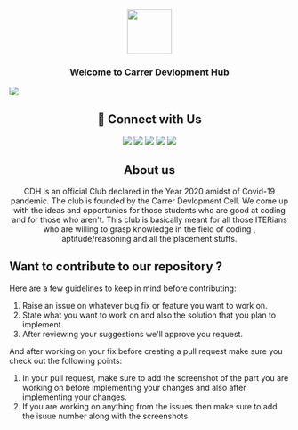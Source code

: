 

<div align=center>
    <img width="80px" src="https://avatars.githubusercontent.com/u/70839355?s=200&v=4" /></div> 
<h3 align="center"> Welcome to Carrer Devlopment Hub</h3>
<img src="https://user-images.githubusercontent.com/73097560/115834477-dbab4500-a447-11eb-908a-139a6edaec5c.gif">
<div align="center">
    
<h2 align="center"> 🔗 Connect with Us </h2>

<div align="center">
<a href="https://www.linkedin.com/company/career-development-hub/"><img src="https://img.shields.io/badge/LinkedIn-0077B5?style=for-the-badge&logo=linkedin&logoColor=white" /></a>
<a href="https://www.youtube.com/channel/UCslmh8ws0zQPhMly4Itx_AQ"><img src="https://img.shields.io/badge/YouTube-FF0000?style=for-the-badge&logo=youtube&logoColor=white" /></a>
<a href="https://t.me/cwcincisive"><img src="https://img.shields.io/badge/Telegram-2CA5E0?style=for-the-badge&logo=telegram&logoColor=white" /></a>
<a href="https://www.instagram.com/career.development.hub/"><img src="https://img.shields.io/badge/Instagram-E4405F?style=for-the-badge&logo=instagram&logoColor=white" /></a>
<a href="https://www.facebook.com/cdh.iter/"><img src="https://img.shields.io/badge/Facebook-1877F2?style=for-the-badge&logo=facebook&logoColor=white" /></a>

</div>

<h2 align="center"> About us </h2>

CDH is an official Club declared in the Year 2020 amidst of Covid-19 pandemic. The club is founded by the Carrer Devlopment Cell. We come up with the ideas and opportunies for those students who are good at coding and for those who aren't. This club is basically meant for all those ITERians who are willing to grasp knowledge in the field of coding , aptitude/reasoning and all the placement stuffs.
</div>

## Want to contribute to our repository ?

Here are a few guidelines to keep in mind before contributing:

1. Raise an issue on whatever bug fix or feature you want to work on.
2. State what you want to work on and also the solution that you plan to implement.
3. After reviewing your suggestions we'll approve you request.

And after working on your fix before creating a pull request make sure you check out the following points:

1. In your pull request, make sure to add the screenshot of the part you are working on before implementing your changes and also after implementing your changes.
2. If you are working on anything from the issues then make sure to add the isuue number along with the screenshots.

